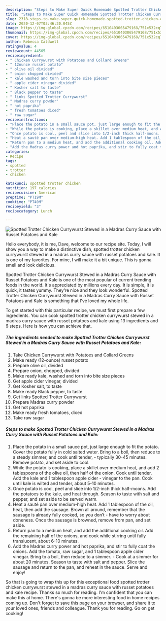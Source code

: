 ```yaml
---
description: "Steps to Make Super Quick Homemade Spotted Trotter Chicken Currywurst Stewed in a Madras Curry Sauce with Russet Potatoes and Kale"
title: "Steps to Make Super Quick Homemade Spotted Trotter Chicken Currywurst Stewed in a Madras Curry Sauce with Russet Potatoes and Kale"
slug: 2318-steps-to-make-super-quick-homemade-spotted-trotter-chicken-currywurst-stewed-in-a-madras-curry-sauce-with-russet-potatoes-and-kale
date: 2020-12-07T03:46:20.045Z
image: https://img-global.cpcdn.com/recipes/6510403065479168/751x532cq70/spotted-trotter-chicken-currywurst-stewed-in-a-madras-curry-sauce-with-russet-potatoes-and-kale-recipe-main-photo.jpg
thumbnail: https://img-global.cpcdn.com/recipes/6510403065479168/751x532cq70/spotted-trotter-chicken-currywurst-stewed-in-a-madras-curry-sauce-with-russet-potatoes-and-kale-recipe-main-photo.jpg
cover: https://img-global.cpcdn.com/recipes/6510403065479168/751x532cq70/spotted-trotter-chicken-currywurst-stewed-in-a-madras-curry-sauce-with-russet-potatoes-and-kale-recipe-main-photo.jpg
author: Rebecca Caldwell
ratingvalue: 4
reviewcount: 44565
recipeingredient:
- " Chicken Currywurst with Potatoes and Collard Greens"
- " 12ounce russet potato"
- " olive oil divided"
- " onion chopped divided"
- " kale washed and torn into bite size pieces"
- " apple cider vinegar divided"
- " Kosher salt to taste"
- " Black pepper to taste"
- " links Spotted Trotter Currywurst"
- " Madras curry powder"
- " hot paprika"
- " fresh tomatoes diced"
- " raw sugar"
recipeinstructions:
- "Place the potato in a small sauce pot, just large enough to fit the potato. Cover the potato fully in cold salted water. Bring to a boil, then reduce to a steady simmer, and cook until tender, typically 30-45 minutes. Remove potato, and set aside to cool."
- "While the potato is cooking, place a skillet over medium heat, and add 2 tablespoons of the olive oil, then half of the onion. Cook until tender. Add the kale and 1 tablespoon apple cider vinegar to the pan. Cook until kale is wilted and tender, about 5-10 minutes."
- "Once potato is cool, peel and slice into 1/2-inch thick half-moons. Add the potatoes to the kale, and heat through. Season to taste with salt and pepper, and set aside to be served warm."
- "Heat a sauté pan over medium-high heat. Add 1 tablespoon of the oil, heat, then add the sausage. Brown all around, remember that the sausage is already fully cooked, so you don’t have to worry about doneness. Once the sausage is browned, remove from pan, and set aside."
- "Return pan to a medium heat, and add the additional cooking oil. Add the remaining half of the onions, and cook while stirring until fully translucent, about 6-10 minutes."
- "Add the Madras curry power and hot paprika, and stir to fully coat the onions. Add the tomato, raw sugar, and 1 tablespoon apple cider vinegar. Bring to a boil, then reduce to a simmer. Cook at a simmer for about 20 minutes. Season to taste with salt and pepper. Slice the sausage and return to the pan, and reheat in the sauce. Serve and enjoy!"
categories:
- Recipe
tags:
- spotted
- trotter
- chicken

katakunci: spotted trotter chicken 
nutrition: 197 calories
recipecuisine: American
preptime: "PT19M"
cooktime: "PT40M"
recipeyield: "3"
recipecategory: Lunch

---
```



![Spotted Trotter Chicken Currywurst Stewed in a Madras Curry Sauce with Russet Potatoes and Kale](https://img-global.cpcdn.com/recipes/6510403065479168/751x532cq70/spotted-trotter-chicken-currywurst-stewed-in-a-madras-curry-sauce-with-russet-potatoes-and-kale-recipe-main-photo.jpg)

Hello everybody, it is me, Dave, welcome to our recipe site. Today, I will show you a way to make a distinctive dish, spotted trotter chicken currywurst stewed in a madras curry sauce with russet potatoes and kale. It is one of my favorites. For mine, I will make it a bit unique. This is gonna smell and look delicious.



Spotted Trotter Chicken Currywurst Stewed in a Madras Curry Sauce with Russet Potatoes and Kale is one of the most popular of current trending foods in the world. It's appreciated by millions every day. It is simple, it is quick, it tastes yummy. They're nice and they look wonderful. Spotted Trotter Chicken Currywurst Stewed in a Madras Curry Sauce with Russet Potatoes and Kale is something that I've loved my whole life.


To get started with this particular recipe, we must first prepare a few ingredients. You can cook spotted trotter chicken currywurst stewed in a madras curry sauce with russet potatoes and kale using 13 ingredients and 6 steps. Here is how you can achieve that.

<!--inarticleads1-->

##### The ingredients needed to make Spotted Trotter Chicken Currywurst Stewed in a Madras Curry Sauce with Russet Potatoes and Kale:

1. Take  Chicken Currywurst with Potatoes and Collard Greens
1. Make ready  (12-ounce) russet potato
1. Prepare  olive oil, divided
1. Prepare  onion, chopped, divided
1. Make ready  kale, washed and torn into bite size pieces
1. Get  apple cider vinegar, divided
1. Get  Kosher salt, to taste
1. Make ready  Black pepper, to taste
1. Get  links Spotted Trotter Currywurst
1. Prepare  Madras curry powder
1. Get  hot paprika
1. Make ready  fresh tomatoes, diced
1. Take  raw sugar




<!--inarticleads2-->

##### Steps to make Spotted Trotter Chicken Currywurst Stewed in a Madras Curry Sauce with Russet Potatoes and Kale:

1. Place the potato in a small sauce pot, just large enough to fit the potato. Cover the potato fully in cold salted water. Bring to a boil, then reduce to a steady simmer, and cook until tender, - typically 30-45 minutes. Remove potato, and set aside to cool.
1. While the potato is cooking, place a skillet over medium heat, and add 2 tablespoons of the olive oil, then half of the onion. Cook until tender. Add the kale and 1 tablespoon apple cider - vinegar to the pan. Cook until kale is wilted and tender, about 5-10 minutes.
1. Once potato is cool, peel and slice into 1/2-inch thick half-moons. Add the potatoes to the kale, and heat through. Season to taste with salt and pepper, and set aside to be served warm.
1. Heat a sauté pan over medium-high heat. Add 1 tablespoon of the oil, heat, then add the sausage. Brown all around, remember that the sausage is already fully cooked, so you don’t - have to worry about doneness. Once the sausage is browned, remove from pan, and set aside.
1. Return pan to a medium heat, and add the additional cooking oil. Add the remaining half of the onions, and cook while stirring until fully translucent, about 6-10 minutes.
1. Add the Madras curry power and hot paprika, and stir to fully coat the onions. Add the tomato, raw sugar, and 1 tablespoon apple cider vinegar. Bring to a boil, then reduce to a simmer. - Cook at a simmer for about 20 minutes. Season to taste with salt and pepper. Slice the sausage and return to the pan, and reheat in the sauce. Serve and enjoy!




So that is going to wrap this up for this exceptional food spotted trotter chicken currywurst stewed in a madras curry sauce with russet potatoes and kale recipe. Thanks so much for reading. I'm confident that you can make this at home. There's gonna be more interesting food in home recipes coming up. Don't forget to save this page on your browser, and share it to your loved ones, friends and colleague. Thank you for reading. Go on get cooking!
